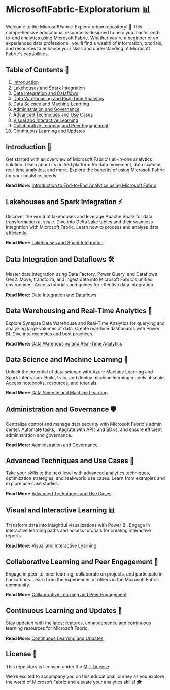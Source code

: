 # MicrosoftFabric-Exploratorium 📊

Welcome to the MicrosoftFabric-Exploratorium repository! 🚀 This comprehensive educational resource is designed to help you master end-to-end analytics using Microsoft Fabric. Whether you're a beginner or an experienced data professional, you'll find a wealth of information, tutorials, and resources to enhance your skills and understanding of Microsoft Fabric's capabilities.

## Table of Contents 📑

1. [Introduction](#introduction)
2. [Lakehouses and Spark Integration](#lakehouses-and-spark-integration)
3. [Data Integration and Dataflows](#data-integration-and-dataflows)
4. [Data Warehousing and Real-Time Analytics](#data-warehousing-and-real-time-analytics)
5. [Data Science and Machine Learning](#data-science-and-machine-learning)
6. [Administration and Governance](#administration-and-governance)
7. [Advanced Techniques and Use Cases](#advanced-techniques-and-use-cases)
8. [Visual and Interactive Learning](#visual-and-interactive-learning)
9. [Collaborative Learning and Peer Engagement](#collaborative-learning-and-peer-engagement)
10. [Continuous Learning and Updates](#continuous-learning-and-updates)

## Introduction 🌟

Get started with an overview of Microsoft Fabric's all-in-one analytics solution. Learn about its unified platform for data movement, data science, real-time analytics, and more. Explore the benefits of using Microsoft Fabric for your analytics needs.

**Read More:** [Introduction to End-to-End Analytics using Microsoft Fabric](./Introduction/introduction.md)

## Lakehouses and Spark Integration ⚡

Discover the world of lakehouses and leverage Apache Spark for data transformation at scale. Dive into Delta Lake tables and their seamless integration with Microsoft Fabric. Learn how to process and analyze data efficiently.

**Read More:** [Lakehouses and Spark Integration](./Lakehouses_and_Spark/lakehouses_and_spark.md)

## Data Integration and Dataflows 🛠️

Master data integration using Data Factory, Power Query, and Dataflows Gen2. Move, transform, and ingest data into Microsoft Fabric's unified environment. Access tutorials and guides for effective data integration.

**Read More:** [Data Integration and Dataflows](./Data_Integration_and_Dataflows/data_integration_and_dataflows.md)

## Data Warehousing and Real-Time Analytics 🏢

Explore Synapse Data Warehouse and Real-Time Analytics for querying and analyzing large volumes of data. Create real-time dashboards with Power BI. Dive into examples and best practices.

**Read More:** [Data Warehousing and Real-Time Analytics](./Data_Warehousing_and_RealTime_Analytics/data_warehousing_and_realtime.md)

## Data Science and Machine Learning 🤖

Unlock the potential of data science with Azure Machine Learning and Spark integration. Build, train, and deploy machine learning models at scale. Access notebooks, resources, and tutorials.

**Read More:** [Data Science and Machine Learning](./Data_Science_and_Machine_Learning/data_science_and_ml.md)

## Administration and Governance 🛡️

Centralize control and manage data security with Microsoft Fabric's admin center. Automate tasks, integrate with APIs and SDKs, and ensure efficient administration and governance.

**Read More:** [Administration and Governance](./Administration_and_Governance/administration_and_governance.md)

## Advanced Techniques and Use Cases 🚀

Take your skills to the next level with advanced analytics techniques, optimization strategies, and real-world use cases. Learn from examples and explore use case studies.

**Read More:** [Advanced Techniques and Use Cases](./Advanced_Techniques_and_Use_Cases/advanced_techniques_and_use_cases.md)

## Visual and Interactive Learning 📊

Transform data into insightful visualizations with Power BI. Engage in interactive learning paths and access tutorials for creating interactive reports.

**Read More:** [Visual and Interactive Learning](./Visual_and_Interactive_Learning/visual_and_interactive_learning.md)

## Collaborative Learning and Peer Engagement 👥

Engage in peer-to-peer learning, collaborate on projects, and participate in hackathons. Learn from the experiences of others in the Microsoft Fabric community.

**Read More:** [Collaborative Learning and Peer Engagement](./Collaborative_Learning_and_Peer_Engagement/collaborative_learning_and_peer_engagement.md)

## Continuous Learning and Updates 🚀

Stay updated with the latest features, enhancements, and continuous learning resources for Microsoft Fabric.

**Read More:** [Continuous Learning and Updates](./Continuous_Learning_and_Updates/continuous_learning_and_updates.md)

## License 📜

This repository is licensed under the [MIT License](./LICENSE).

We're excited to accompany you on this educational journey as you explore the world of Microsoft Fabric and elevate your analytics skills! 🎓
